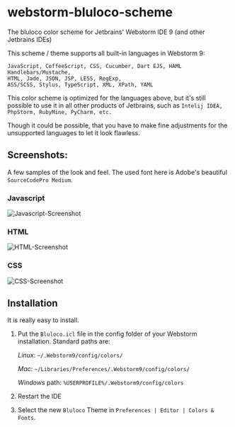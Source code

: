 webstorm-bluloco-scheme
=======================

The bluloco color scheme for Jetbrains' Webstorm IDE 9 (and other Jetbrains IDEs)

This scheme / theme supports all built-in languages in Webstorm 9:

```
JavaScript, CoffeeScript, CSS, Cucumber, Dart EJS, HAML Handlebars/Mustache, 
HTML, Jade, JSON, JSP, LESS, RegExp, 
ASS/SCSS, Stylus, TypeScript, XML, XPath, YAML
```

This color scheme is optimized for the languages above, but it's still possible to use it in all other products of Jetbrains, such as `Intelij IDEA, PhpStorm, RubyMine, PyCharm, etc.`

Though it could be possible, that you have to make fine adjustments for the unsupported languages to let it look flawless.

## Screenshots:

A few samples of the look and feel.
The used font here is Adobe's beautiful `SourceCodePro Medium`.

### Javascript

![Javascript-Screenshot](https://github.com/uloco/webstorm-bluloco-scheme/blob/master/Pictures/js.png)

### HTML

![HTML-Screenshot](https://github.com/uloco/webstorm-bluloco-scheme/blob/master/Pictures/html.png)

### CSS

![CSS-Screenshot](https://github.com/uloco/webstorm-bluloco-scheme/blob/master/Pictures/css.png)


## Installation

It is really easy to install. 

1.  Put the `Bluloco.icl` file in the config folder of your Webstorm installation.
    Standard paths are:

    _Linux_:  `~/.Webstorm9/config/colors/`
    
    _Mac_:    `~/Libraries/Preferences/.Webstorm9/config/colors/`
    
    _Windows_ path: `%USERPROFILE%/.Webstorm9/config/colors`

2. Restart the IDE
3. Select the new `Bluloco` Theme in `Preferences | Editor | Colors & Fonts`.

